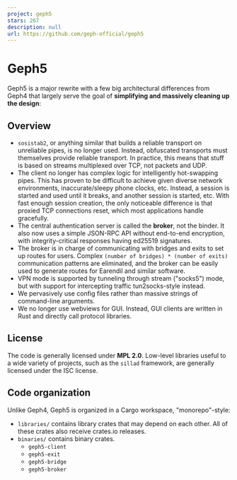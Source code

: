 ```yaml
---
project: geph5
stars: 267
description: null
url: https://github.com/geph-official/geph5
---
```


Geph5
=====

Geph5 is a major rewrite with a few big architectural differences from Geph4 that largely serve the goal of **simplifying and massively cleaning up the design**:

Overview
--------

-   `sosistab2`, or anything similar that builds a reliable transport on unreliable pipes, is no longer used. Instead, obfuscated transports must themselves provide reliable transport. In practice, this means that stuff is based on streams multiplexed over TCP, not packets and UDP.
-   The client no longer has complex logic for intelligently hot-swapping pipes. This has proven to be difficult to achieve given diverse network environments, inaccurate/sleepy phone clocks, etc. Instead, a session is started and used until it breaks, and another session is started, etc. With fast enough session creation, the only noticeable difference is that proxied TCP connections reset, which most applications handle gracefully.
-   The central authentication server is called the **broker**, not the binder. It also now uses a simple JSON-RPC API without end-to-end encryption, with integrity-critical responses having ed25519 signatures.
-   The broker is in charge of communicating with bridges and exits to set up routes for users. Complex `(number of bridges) * (number of exits)` communication patterns are eliminated, and the broker can be easily used to generate routes for Earendil and similar software.
-   VPN mode is supported by tunneling through stream ("socks5") mode, but with support for intercepting traffic tun2socks-style instead.
-   We pervasively use config files rather than massive strings of command-line arguments.
-   We no longer use webviews for GUI. Instead, GUI clients are written in Rust and directly call protocol libraries.

License
-------

The code is generally licensed under **MPL 2.0**. Low-level libraries useful to a wide variety of projects, such as the `sillad` framework, are generally licensed under the ISC license.

Code organization
-----------------

Unlike Geph4, Geph5 is organized in a Cargo workspace, "monorepo"-style:

-   `libraries/` contains library crates that may depend on each other. All of these crates also receive crates.io releases.
-   `binaries/` contains binary crates.
    -   `geph5-client`
    -   `geph5-exit`
    -   `geph5-bridge`
    -   `geph5-broker`
